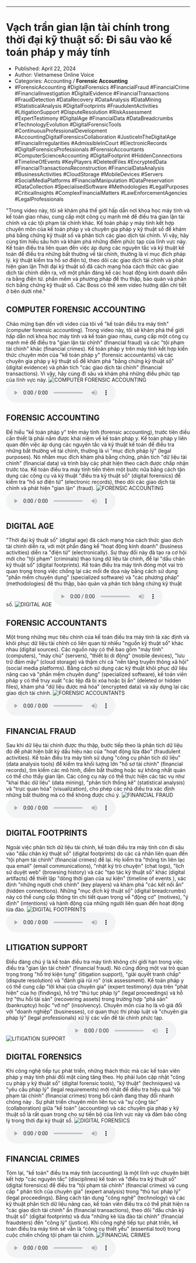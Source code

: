 
---

# Vạch trần gian lận tài chính trong thời đại kỹ thuật số: Đi sâu vào kế toán pháp y máy tính

- Published: April 22, 2024
- Author: Vietnamese Online Voice
- Categories: Accounting / **Forensic Accounting**
- #ForensicAccounting #DigitalForensics #FinancialFraud #FinancialCrime #FinancialInvestigation #DigitalEvidence #FinancialTransactions #FraudDetection #DataRecovery #DataAnalysis #DataMining #StatisticalAnalysis #DigitalFootprints #FraudulentActivities #LitigationSupport #DisputeResolution #RiskAssessment #ExpertTestimony #DigitalAge #FinancialData #DataBreadcrumbs #TechnologyEvolution #DigitalForensicTools #ContinuousProfessionalDevelopment #AccountingDigitalForensicsCollaboration #JusticeInTheDigitalAge #FinancialIrregularities #AdmissibleInCourt #ElectronicRecords #DigitalForensicsProfessionals #ForensicAccountants #ComputerScienceAccounting #DigitalFootprint #HiddenConnections #TimelineOfEvents #KeyPlayers #DeletedFiles #EncryptedData #FinancialTransactionsReconstruction #FinancialDataAnalysis #BusinessActivities #CloudStorage #MobileDevices #Servers #SocialMediaPlatforms #FinancialManipulation #DataPreservation #DataCollection #SpecialisedSoftware #Methodologies #LegalPurposes #CriticalInsights #ComplexFinancialMatters #LawEnforcementAgencies #LegalProfessionals

"Trong video này, tôi sẽ khám phá thế giới hấp dẫn nơi khoa học máy tính và kế toán giao nhau, cung cấp một công cụ mạnh mẽ để điều tra gian lận tài chính và các tội phạm tài chính khác. Kế toán pháp y máy tính kết hợp chuyên môn của kế toán pháp y và chuyên gia pháp y kỹ thuật số để khám phá bằng chứng kỹ thuật số và phân tích các giao dịch tài chính. Vì vậy, hãy cùng tìm hiểu sâu hơn và khám phá những điểm phức tạp của lĩnh vực này. Kế toán điều tra liên quan đến việc áp dụng các nguyên tắc và kỹ thuật kế toán để điều tra những bất thường về tài chính, thường là vì mục đích pháp lý. kỹ thuật kiểm tra hồ sơ điện tử, theo dõi các giao dịch tài chính và phát hiện gian lận Thời đại kỹ thuật số đã cách mạng hóa cách thức các giao dịch tài chính diễn ra, với một phần đáng kể các hoạt động kinh doanh diễn ra bằng điện tử. phần mềm và phương pháp để thu thập, bảo quản và phân tích bằng chứng kỹ thuật số. Các Boss có thể xem video hướng dẫn chi tiết ở bên dưới nhé."


## COMPUTER FORENSIC ACCOUNTING

Chào mừng bạn đến với video của tôi về "kế toán điều tra máy tính" (computer forensic accounting). Trong video này, tôi sẽ khám phá thế giới hấp dẫn nơi khoa học máy tính và kế toán giao nhau, cung cấp một công cụ mạnh mẽ để điều tra "gian lận tài chính" (financial fraud) và các "tội phạm tài chính" khác (financial crimes). Kế toán pháp y trên máy tính kết hợp kiến ​​thức chuyên môn của "kế toán pháp y" (forensic accountants) và các chuyên gia pháp y kỹ thuật số để khám phá "bằng chứng kỹ thuật số" (digital evidence) và phân tích "các giao dịch tài chính" (financial transactions). Vì vậy, hãy cùng đi sâu và khám phá những điều phức tạp của lĩnh vực này.
![COMPUTER FORENSIC ACCOUNTING](https://http-archiver-apis-production-80.schnworks.com/storage/images/transitions/2024-04-22/transition-17936184786-Montserrat-ExtraBold-303F9F.jpg)
<audio controls>
    <source src="https://http-archiver-apis-production-80.schnworks.com/storage/audio/file-60427321539.mp3" type="audio/mpeg">
</audio>



## FORENSIC ACCOUNTING

Để hiểu "kế toán pháp y" trên máy tính (forensic accounting), trước tiên điều cần thiết là phải nắm được khái niệm về kế toán pháp y. Kế toán pháp y liên quan đến việc áp dụng các nguyên tắc và kỹ thuật kế toán để điều tra những bất thường về tài chính, thường là vì "mục đích pháp lý" (legal purposes). Nó nhằm mục đích khám phá bằng chứng, phân tích "dữ liệu tài chính" (financial data) và trình bày các phát hiện theo cách được chấp nhận trước tòa. Kế toán điều tra máy tính tiến thêm một bước nữa bằng cách tận dụng các công cụ và kỹ thuật "điều tra kỹ thuật số" (digital forensics) để kiểm tra "hồ sơ điện tử" (electronic records), theo dõi các giao dịch tài chính và phát hiện "gian lận" (fraud).
![FORENSIC ACCOUNTING](https://http-archiver-apis-production-80.schnworks.com/storage/images/transitions/2024-04-22/transition-18073831457-Montserrat-Thin-9C27B0.jpg)
<audio controls>
    <source src="https://http-archiver-apis-production-80.schnworks.com/storage/audio/file-10543974157.mp3" type="audio/mpeg">
</audio>



## DIGITAL AGE

"Thời đại kỹ thuật số" (digital age) đã cách mạng hóa cách thức giao dịch tài chính diễn ra, với một phần đáng kể "hoạt động kinh doanh" (business activities) diễn ra "điện tử" (electronically). Sự thay đổi này đã tạo ra cơ hội mới cho "tội phạm" (criminals) thao túng dữ liệu tài chính, để lại "dấu chân kỹ thuật số" (digital footprints). Kế toán điều tra máy tính đóng một vai trò quan trọng trong việc chống lại các mối đe dọa này bằng cách sử dụng "phần mềm chuyên dụng" (specialized software) và "các phương pháp" (methodologies) để thu thập, bảo quản và phân tích bằng chứng kỹ thuật số.
![DIGITAL AGE](https://http-archiver-apis-production-80.schnworks.com/storage/images/transitions/2024-04-22/transition--7555327584-Montserrat-Bold-283593.jpg)
<audio controls>
    <source src="https://http-archiver-apis-production-80.schnworks.com/storage/audio/file-23948647422.mp3" type="audio/mpeg">
</audio>



## FORENSIC ACCOUNTANTS

Một trong những mục tiêu chính của kế toán điều tra máy tính là xác định và khôi phục dữ liệu tài chính có liên quan từ nhiều "nguồn kỹ thuật số" khác nhau (digital sources). Các nguồn này có thể bao gồm "máy tính" (computers), "máy chủ" (servers), "thiết bị di động" (mobile devices), "lưu trữ đám mây" (cloud storage) và thậm chí cả "nền tảng truyền thông xã hội" (social media platforms). Bằng cách sử dụng các kỹ thuật khôi phục dữ liệu nâng cao và "phần mềm chuyên dụng" (specialized software), kế toán viên pháp y có thể truy xuất "các tệp đã bị xóa hoặc bị ẩn" (deleted or hidden files), khám phá "dữ liệu được mã hóa" (encrypted data) và xây dựng lại các giao dịch tài chính.
![FORENSIC ACCOUNTANTS](https://http-archiver-apis-production-80.schnworks.com/storage/images/transitions/2024-04-22/transition--15607056346-Montserrat-Black-303F9F.jpg)
<audio controls>
    <source src="https://http-archiver-apis-production-80.schnworks.com/storage/audio/file-37849630454.mp3" type="audio/mpeg">
</audio>



## FINANCIAL FRAUD

Sau khi dữ liệu tài chính được thu thập, bước tiếp theo là phân tích dữ liệu đó để phát hiện bất kỳ dấu hiệu nào của "hoạt động lừa đảo" (fraudulent activities). Kế toán điều tra máy tính sử dụng "công cụ phân tích dữ liệu" (data analysis tools) để kiểm tra khối lượng lớn "hồ sơ tài chính" (financial records), tìm kiếm các mô hình, điểm bất thường hoặc sự không nhất quán có thể cho thấy gian lận. Các công cụ này có thể thực hiện các tác vụ như "khai thác dữ liệu" (data mining), "phân tích thống kê" (statistical analysis) và "trực quan hóa" (visualization), cho phép các nhà điều tra xác định những bất thường mà có thể không được chú ý.
![FINANCIAL FRAUD](https://http-archiver-apis-production-80.schnworks.com/storage/images/transitions/2024-04-22/transition-15026217484-Montserrat-Black-512DA8.jpg)
<audio controls>
    <source src="https://http-archiver-apis-production-80.schnworks.com/storage/audio/file-38970102228.mp3" type="audio/mpeg">
</audio>



## DIGITAL FOOTPRINTS

Ngoài việc phân tích dữ liệu tài chính, kế toán điều tra máy tính còn đi sâu vào "dấu chân kỹ thuật số" (digital footprints) do các cá nhân liên quan đến "tội phạm tài chính" (financial crimes) để lại. Họ kiểm tra "thông tin liên lạc qua email" (email communications), "nhật ký trò chuyện" (chat logs), "lịch sử duyệt web" (browsing history) và các "tạo tác kỹ thuật số" khác (digital artifacts) để thiết lập "dòng thời gian của sự kiện" (timeline of events ), xác định "những người chơi chính" (key players) và khám phá "các kết nối ẩn" (hidden connections). Những "mục đích kỹ thuật số" (digital breadcrumbs) này có thể cung cấp thông tin chi tiết quan trọng về "động cơ" (motives), "ý định" (intentions) và hành động của những người liên quan đến hoạt động lừa đảo.
![DIGITAL FOOTPRINTS](https://http-archiver-apis-production-80.schnworks.com/storage/images/transitions/2024-04-22/transition-9820282559-Montserrat-Black-303F9F.jpg)
<audio controls>
    <source src="https://http-archiver-apis-production-80.schnworks.com/storage/audio/file-14862532528.mp3" type="audio/mpeg">
</audio>



## LITIGATION SUPPORT

Điều đáng chú ý là kế toán điều tra máy tính không chỉ giới hạn trong việc điều tra "gian lận tài chính" (financial fraud). Nó cũng đóng một vai trò quan trọng trong "hỗ trợ kiện tụng" (litigation support), "giải quyết tranh chấp" (dispute resolution) và "đánh giá rủi ro" (risk assessment). Kế toán pháp y có thể cung cấp "lời khai của chuyên gia" (expert testimony) dựa trên "phát hiện" của họ (findings), hỗ trợ "thủ tục pháp lý" (legal proceedings) và hỗ trợ "thu hồi tài sản" (recovering assets) trong trường hợp "phá sản" (bankruptcy) hoặc "vỡ nợ" (insolvency). Chuyên môn của họ là vô giá đối với "doanh nghiệp" (businesses), cơ quan thực thi pháp luật và "chuyên gia pháp lý" (legal professionals) xử lý các vấn đề tài chính phức tạp.
![LITIGATION SUPPORT](https://http-archiver-apis-production-80.schnworks.com/storage/images/transitions/2024-04-22/transition-24567600546-Montserrat-Black-4A148C.jpg)
<audio controls>
    <source src="https://http-archiver-apis-production-80.schnworks.com/storage/audio/file-31869863017.mp3" type="audio/mpeg">
</audio>



## DIGITAL FORENSICS

Khi công nghệ tiếp tục phát triển, những thách thức mà các kế toán viên pháp y máy tính phải đối mặt cũng tăng theo. Họ phải luôn cập nhật "công cụ pháp y kỹ thuật số" (digital forensic tools), "kỹ thuật" (techniques) và "yêu cầu pháp lý" (legal requirements) mới nhất để điều tra hiệu quả "tội phạm tài chính" (financial crimes) trong bối cảnh đang thay đổi nhanh chóng này . Sự phát triển chuyên môn liên tục và "sự cộng tác" (collaboration) giữa "kế toán" (accounting) và các chuyên gia pháp y kỹ thuật số là rất quan trọng cho sự tiến bộ của lĩnh vực này và đảm bảo công lý trong thời đại kỹ thuật số.
![DIGITAL FORENSICS](https://http-archiver-apis-production-80.schnworks.com/storage/images/transitions/2024-04-22/transition--6628234609-Montserrat-Medium-4A148C.jpg)
<audio controls>
    <source src="https://http-archiver-apis-production-80.schnworks.com/storage/audio/file-39698271101.mp3" type="audio/mpeg">
</audio>



## FINANCIAL CRIMES

Tóm lại, "kế toán" điều tra máy tính (accounting) là một lĩnh vực chuyên biệt kết hợp "các nguyên tắc" (disciplines) kế toán và "điều tra kỹ thuật số" (digital forensics) để điều tra "tội phạm tài chính" (financial crimes) và cung cấp " phân tích của chuyên gia" (expert analysis) trong "thủ tục pháp lý" (legal proceedings). Bằng cách tận dụng "công nghệ" (technology) và các kỹ thuật phân tích dữ liệu nâng cao, kế toán viên điều tra có thể phát hiện ra "các giao dịch tài chính" ẩn (financial transactions), theo dõi "dấu chân kỹ thuật số" (digital footprints) và đưa "những kẻ lừa đảo tài chính" (financial fraudsters) đến "công lý" (justice). Khi công nghệ tiếp tục phát triển, kế toán điều tra máy tính sẽ vẫn là "công cụ thiết yếu" (essential tool) trong cuộc chiến chống tội phạm tài chính.
![FINANCIAL CRIMES](https://http-archiver-apis-production-80.schnworks.com/storage/images/transitions/2024-04-22/transition--1762396869-Montserrat-Regular-9C27B0.jpg)
<audio controls>
    <source src="https://http-archiver-apis-production-80.schnworks.com/storage/audio/file-37801164623.mp3" type="audio/mpeg">
</audio>

